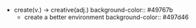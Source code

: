 - create(v.) -> creative(adj.)
  background-color:: #49767b
	- create a better environment
	  background-color:: #497d46